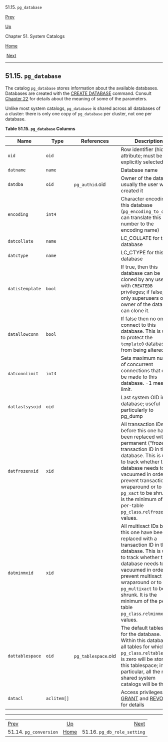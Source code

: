 <div class="navheader" data-xmlns="http://www.w3.org/TR/xhtml1/transitional">

51.15. `pg_database`

</div>

[Prev](catalog-pg-conversion.html "51.14. pg_conversion") 

[Up](catalogs.html "Chapter 51. System Catalogs")

Chapter 51. System Catalogs

[Home](index.html "PostgreSQL 10.3 Documentation")

 [Next](catalog-pg-db-role-setting.html "51.16. pg_db_role_setting")

-----

<div id="CATALOG-PG-DATABASE" class="sect1">

<div class="titlepage">

<div>

<div>

## 51.15. `pg_database`

</div>

</div>

</div>

<span id="id-1.10.4.17.2" class="indexterm"></span>

The catalog `pg_database` stores information about the available
databases. Databases are created with the
[<span class="refentrytitle">CREATE
DATABASE</span>](sql-createdatabase.html "CREATE DATABASE") command.
Consult
[Chapter 22](managing-databases.html "Chapter 22. Managing Databases")
for details about the meaning of some of the parameters.

Unlike most system catalogs, `pg_database` is shared across all
databases of a cluster: there is only one copy of `pg_database` per
cluster, not one per database.

<div id="id-1.10.4.17.5" class="table">

**Table 51.15. `pg_database`
Columns**

<div class="table-contents">

| Name            | Type        | References          | Description                                                                                                                                                                                                                                                                                                                                                                                      |
| --------------- | ----------- | ------------------- | ------------------------------------------------------------------------------------------------------------------------------------------------------------------------------------------------------------------------------------------------------------------------------------------------------------------------------------------------------------------------------------------------ |
| `oid`           | `oid`       |                     | Row identifier (hidden attribute; must be explicitly selected)                                                                                                                                                                                                                                                                                                                                   |
| `datname`       | `name`      |                     | Database name                                                                                                                                                                                                                                                                                                                                                                                    |
| `datdba`        | `oid`       | `pg_authid`.oid     | Owner of the database, usually the user who created it                                                                                                                                                                                                                                                                                                                                           |
| `encoding`      | `int4`      |                     | Character encoding for this database (`pg_encoding_to_char()` can translate this number to the encoding name)                                                                                                                                                                                                                                                                                    |
| `datcollate`    | `name`      |                     | LC\_COLLATE for this database                                                                                                                                                                                                                                                                                                                                                                    |
| `datctype`      | `name`      |                     | LC\_CTYPE for this database                                                                                                                                                                                                                                                                                                                                                                      |
| `datistemplate` | `bool`      |                     | If true, then this database can be cloned by any user with `CREATEDB` privileges; if false, then only superusers or the owner of the database can clone it.                                                                                                                                                                                                                                      |
| `datallowconn`  | `bool`      |                     | If false then no one can connect to this database. This is used to protect the `template0` database from being altered.                                                                                                                                                                                                                                                                          |
| `datconnlimit`  | `int4`      |                     | Sets maximum number of concurrent connections that can be made to this database. -1 means no limit.                                                                                                                                                                                                                                                                                              |
| `datlastsysoid` | `oid`       |                     | Last system OID in the database; useful particularly to <span class="application">pg\_dump</span>                                                                                                                                                                                                                                                                                                |
| `datfrozenxid`  | `xid`       |                     | All transaction IDs before this one have been replaced with a permanent (<span class="quote">“<span class="quote">frozen</span>”</span>) transaction ID in this database. This is used to track whether the database needs to be vacuumed in order to prevent transaction ID wraparound or to allow `pg_xact` to be shrunk. It is the minimum of the per-table `pg_class`.`relfrozenxid` values. |
| `datminmxid`    | `xid`       |                     | All multixact IDs before this one have been replaced with a transaction ID in this database. This is used to track whether the database needs to be vacuumed in order to prevent multixact ID wraparound or to allow `pg_multixact` to be shrunk. It is the minimum of the per-table `pg_class`.`relminmxid` values.                                                                             |
| `dattablespace` | `oid`       | `pg_tablespace`.oid | The default tablespace for the database. Within this database, all tables for which `pg_class`.`reltablespace` is zero will be stored in this tablespace; in particular, all the non-shared system catalogs will be there.                                                                                                                                                                       |
| `datacl`        | `aclitem[]` |                     | Access privileges; see [<span class="refentrytitle">GRANT</span>](sql-grant.html "GRANT") and [<span class="refentrytitle">REVOKE</span>](sql-revoke.html "REVOKE") for details                                                                                                                                                                                                                  |

</div>

</div>

  

</div>

<div class="navfooter">

-----

|                                    |                     |                                         |
| :--------------------------------- | :-----------------: | --------------------------------------: |
| [Prev](catalog-pg-conversion.html) | [Up](catalogs.html) | [Next](catalog-pg-db-role-setting.html) |
| 51.14. `pg_conversion`             | [Home](index.html)  |             51.16. `pg_db_role_setting` |

</div>

